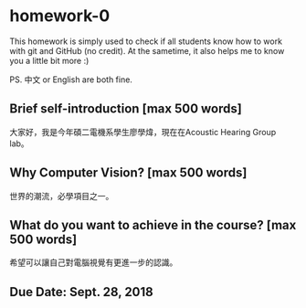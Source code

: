 # homework-0
This homework is simply used to check if all students know how to work with git and GitHub (no credit).
At the sametime, it also helps me to know you a little bit more :)

PS. 中文 or English are both fine.

## Brief self-introduction [max 500 words]
大家好，我是今年碩二電機系學生廖學煒，現在在Acoustic Hearing Group lab。
## Why Computer Vision? [max 500 words]
世界的潮流，必學項目之一。
## What do you want to achieve in the course? [max 500 words]
希望可以讓自己對電腦視覺有更進一步的認識。
## Due Date: Sept. 28, 2018
